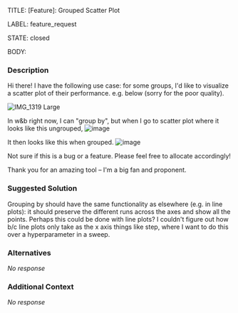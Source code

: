TITLE:
[Feature]: Grouped Scatter Plot

LABEL:
feature_request

STATE:
closed

BODY:
### Description

Hi there! I have the following use case: for some groups, I'd like to visualize a scatter plot of their performance.  e.g. below (sorry for the poor quality).  

![IMG_1319 Large](https://user-images.githubusercontent.com/17789925/201725128-4d56f1f8-bdd4-451b-89ad-eb3165f5f531.jpeg)

In w&b right now, I can "group by", but when I go to scatter plot where it looks like this ungrouped,
![image](https://user-images.githubusercontent.com/17789925/201725388-e37e6c92-fa5a-4751-afbb-3ab4cd66c2bc.png)

It then looks like this when grouped.
![image](https://user-images.githubusercontent.com/17789925/201725561-2a3f7e50-3722-4f87-8067-ac7389a0809d.png)

Not sure if this is a bug or a feature. Please feel free to allocate accordingly!

Thank you for an amazing tool – I'm a big fan and proponent.

### Suggested Solution

Grouping by should have the same functionality as elsewhere (e.g. in line plots): it should preserve the different runs across the axes and show all the points. Perhaps this could be done with line plots? I couldn't figure out how b/c line plots only take as the x axis things like step, where I want to do this over a hyperparameter in a sweep.

### Alternatives

_No response_

### Additional Context

_No response_

